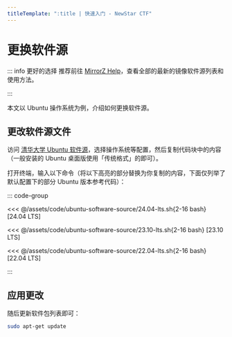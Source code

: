 ```yaml
---
titleTemplate: ":title | 快速入门 - NewStar CTF"
---
```


# 更换软件源

::: info 更好的选择
推荐前往 [MirrorZ Help](https://mirrors.help/)，查看全部的最新的镜像软件源列表和使用方法。

:::

本文以 Ubuntu 操作系统为例，介绍如何更换软件源。

## 更改软件源文件

访问 [清华大学 Ubuntu 软件源](https://mirror.tuna.tsinghua.edu.cn/help/ubuntu/)，选择操作系统等配置，然后复制代码块中的内容<span data-desc>（一般安装的 Ubuntu 桌面版使用「传统格式」的即可）</span>。

打开终端，输入以下命令<span data-desc>（将以下高亮的部分替换为你复制的内容，下面仅列举了默认配置下的部分 Ubuntu 版本参考代码）</span>：

::: code-group

<<< @/assets/code/ubuntu-software-source/24.04-lts.sh{2-16 bash} [24.04 LTS]

<<< @/assets/code/ubuntu-software-source/23.10-lts.sh{2-16 bash} [23.10 LTS]

<<< @/assets/code/ubuntu-software-source/22.04-lts.sh{2-16 bash} [22.04 LTS]

:::

## 应用更改

随后更新软件包列表即可：

```bash
sudo apt-get update
```
